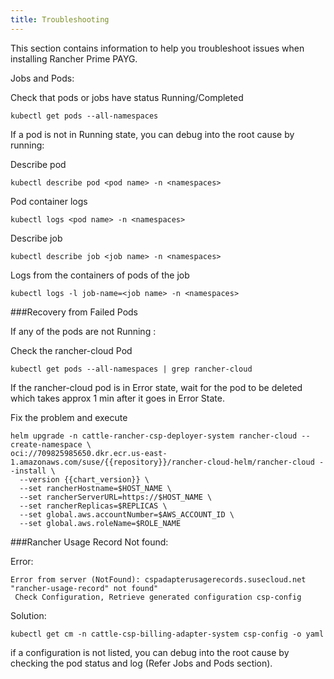 ```yaml
---
title: Troubleshooting
---
```


This section contains information to help you troubleshoot issues when installing Rancher Prime PAYG.

Jobs and Pods:

Check that pods or jobs have status Running/Completed


```
kubectl get pods --all-namespaces
```


If a pod is not in Running state, you can debug into the root cause by running:

Describe pod


```
kubectl describe pod <pod name> -n <namespaces>
```

Pod container logs


```
kubectl logs <pod name> -n <namespaces>
```

Describe job


```
kubectl describe job <job name> -n <namespaces>
```

Logs from the containers of pods of the job

```
kubectl logs -l job-name=<job name> -n <namespaces>
```

###Recovery from Failed Pods

If any of the pods are not Running : 

Check the rancher-cloud Pod

```
kubectl get pods --all-namespaces | grep rancher-cloud
```

If the rancher-cloud pod is in Error state, wait for the pod to be deleted which takes approx 1 min after it goes in Error State.

Fix the problem and execute 

```
helm upgrade -n cattle-rancher-csp-deployer-system rancher-cloud --create-namespace \
oci://709825985650.dkr.ecr.us-east-1.amazonaws.com/suse/{{repository}}/rancher-cloud-helm/rancher-cloud --install \
  --version {{chart_version}} \
  --set rancherHostname=$HOST_NAME \
  --set rancherServerURL=https://$HOST_NAME \
  --set rancherReplicas=$REPLICAS \
  --set global.aws.accountNumber=$AWS_ACCOUNT_ID \
  --set global.aws.roleName=$ROLE_NAME
```

###Rancher Usage Record Not found:

Error:

```
Error from server (NotFound): cspadapterusagerecords.susecloud.net "rancher-usage-record" not found"
 Check Configuration, Retrieve generated configuration csp-config
```

Solution:

```
kubectl get cm -n cattle-csp-billing-adapter-system csp-config -o yaml
```

if a configuration is not listed, you can debug into the root cause by checking the pod status and log (Refer Jobs and Pods section).